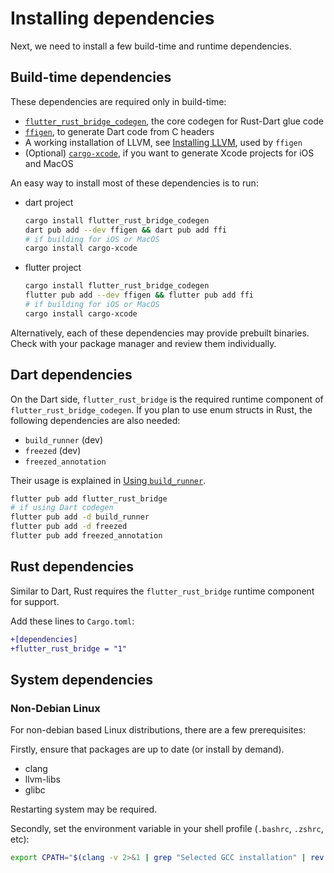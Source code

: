 # Installing dependencies

Next, we need to install a few build-time and runtime dependencies.

## Build-time dependencies

These dependencies are required only in build-time:

- [`flutter_rust_bridge_codegen`](https://lib.rs/crates/flutter_rust_bridge_codegen), the core codegen for Rust-Dart glue code
- [`ffigen`](https://pub.dev/packages/ffigen), to generate Dart code from C headers
- A working installation of LLVM, see [Installing LLVM](https://pub.dev/packages/ffigen#installing-llvm), used by `ffigen`
- (Optional) [`cargo-xcode`](https://lib.rs/crates/cargo-xcode), if you want to generate Xcode projects for iOS and MacOS

An easy way to install most of these dependencies is to run:

- dart project
  
  ```bash
  cargo install flutter_rust_bridge_codegen
  dart pub add --dev ffigen && dart pub add ffi
  # if building for iOS or MacOS
  cargo install cargo-xcode
  ```

- flutter project

  ```bash
  cargo install flutter_rust_bridge_codegen
  flutter pub add --dev ffigen && flutter pub add ffi
  # if building for iOS or MacOS
  cargo install cargo-xcode
  ```

Alternatively, each of these dependencies may provide prebuilt binaries. Check with
your package manager and review them individually.

## Dart dependencies

On the Dart side, `flutter_rust_bridge` is the required runtime component of
`flutter_rust_bridge_codegen`. If you plan to use enum structs in Rust, the
following dependencies are also needed:

- `build_runner` (dev)
- `freezed` (dev)
- `freezed_annotation`

Their usage is explained in [Using `build_runner`](../template/generate/build-runner).

```bash
flutter pub add flutter_rust_bridge
# if using Dart codegen
flutter pub add -d build_runner
flutter pub add -d freezed
flutter pub add freezed_annotation
```

## Rust dependencies

Similar to Dart, Rust requires the `flutter_rust_bridge` runtime component for support.

Add these lines to `Cargo.toml`:

```diff
+[dependencies]
+flutter_rust_bridge = "1"
```

## System dependencies

### Non-Debian Linux

For non-debian based Linux distributions, there are a few prerequisites:

Firstly, ensure that packages are up to date (or install by demand).

- clang
- llvm-libs
- glibc

Restarting system may be required.

Secondly, set the environment variable in your shell profile (`.bashrc`, `.zshrc`, etc):

```bash
export CPATH="$(clang -v 2>&1 | grep "Selected GCC installation" | rev | cut -d' ' -f1 | rev)/include"
```
